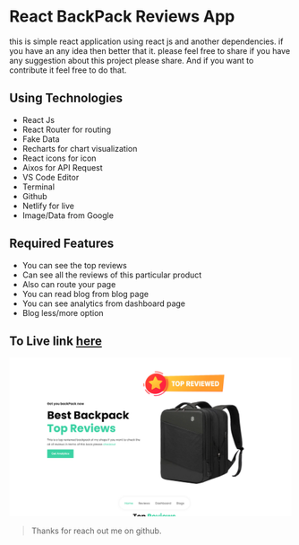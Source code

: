# React BackPack Reviews App

this is simple react application using react js and another dependencies. if you have an any idea then better that it. please feel free to share if you have any suggestion about this project please share. And if you want to contribute it feel free to do that.

## Using Technologies

- React Js
- React Router for routing
- Fake Data
- Recharts for chart visualization
- React icons for icon
- Aixos for API Request
- VS Code Editor
- Terminal
- Github
- Netlify for live
- Image/Data from Google

## Required Features

- You can see the top reviews
- Can see all the reviews of this particular product
- Also can route your page
- You can read blog from blog page
- You can see analytics from dashboard page
- Blog less/more option

## To Live link [here](https://google.com)

![screenshot](./preview.png)

> Thanks for reach out me on github.
